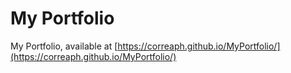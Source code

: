 # My Portfolio

My Portfolio, available at [https://correaph.github.io/MyPortfolio/](https://correaph.github.io/MyPortfolio/)
